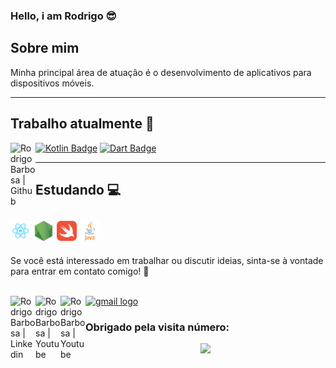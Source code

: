 ### Hello, i am Rodrigo 😎

## Sobre mim 
Minha principal área de atuação é o desenvolvimento de aplicativos para dispositivos móveis.<br>

---
## Trabalho atualmente 📱 
[![Kotlin Badge](https://img.shields.io/badge/Kotlin-0095D5?&style=for-the-badge&logo=kotlin&logoColor=white)](https://kotlinlang.org/) [![Dart Badge](https://img.shields.io/badge/Dart-0175C2?style=for-the-badge&logo=dart&logoColor=white)](https://dart.dev/)  <img align="left" alt="Rodrigo Barbosa | Github" width="40px" src="https://cdn.jsdelivr.net/gh/devicons/devicon/icons/mongodb/mongodb-original.svg" />

---
## Estudando 💻 
<code><img height="32" src="https://raw.githubusercontent.com/github/explore/80688e429a7d4ef2fca1e82350fe8e3517d3494d/topics/react/react.png" alt="React"/></code> 
<code><img height="32" src="https://raw.githubusercontent.com/github/explore/80688e429a7d4ef2fca1e82350fe8e3517d3494d/topics/nodejs/nodejs.png" alt="Nodejs"/></code>
<code><img height="32" src="https://raw.githubusercontent.com/github/explore/80688e429a7d4ef2fca1e82350fe8e3517d3494d/topics/swift/swift.png" alt="Swift"/></code>
<code><img height="32" src="https://raw.githubusercontent.com/github/explore/80688e429a7d4ef2fca1e82350fe8e3517d3494d/topics/java/java.png" alt="Java"/></code>
---
<p align="left">
 Se você está interessado em trabalhar ou discutir ideias, sinta-se à vontade para entrar em contato comigo! 💌
</p>
<br>
<a href="https://br.linkedin.com/in/rodrigopereirabarbosa2002/" target="_blank">
  <img align="left" alt="Rodrigo Barbosa | Linkedin" width="40px" src="https://raw.github.com/marcelo-marcal/marcelo-marcal/main/imgs/linkedin.png" />
</a>
<a href="https://mail.google.com/mail/?view=cm&fs=1&to=rod.barbosa29@gmail.com" target="_blank">
    <img src="https://raw.githubusercontent.com/maurodesouza/profile-readme-generator/master/src/assets/icons/social/gmail/default.svg" width="52" height="40" alt="gmail logo" />
</a>
<a href="https://www.youtube.com/@rodrigobarbosaflutter" target="_blank">
  <img align="left" alt="Rodrigo Barbosa | Youtube" width="40px" src="https://cdn-icons-png.flaticon.com/512/1384/1384060.png" />
</a>
<a href=" https://wa.me/qr/X2ETZ7DWRMQOJ1" target="_blank">
  <img align="left" alt="Rodrigo Barbosa | Youtube" width="40px" src="https://static-00.iconduck.com/assets.00/whatsapp-icon-2040x2048-8b5th74o.png" />
</a>
  
 <h3> Obrigado pela visita número:</h3>
<div align="center">
  <img src="https://profile-counter.glitch.me/Rodrigobarb/count.svg?"  />
</div>
